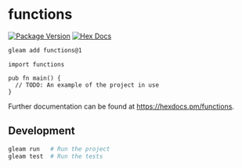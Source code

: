 # functions

[![Package Version](https://img.shields.io/hexpm/v/functions)](https://hex.pm/packages/functions)
[![Hex Docs](https://img.shields.io/badge/hex-docs-ffaff3)](https://hexdocs.pm/functions/)

```sh
gleam add functions@1
```
```gleam
import functions

pub fn main() {
  // TODO: An example of the project in use
}
```

Further documentation can be found at <https://hexdocs.pm/functions>.

## Development

```sh
gleam run   # Run the project
gleam test  # Run the tests
```
